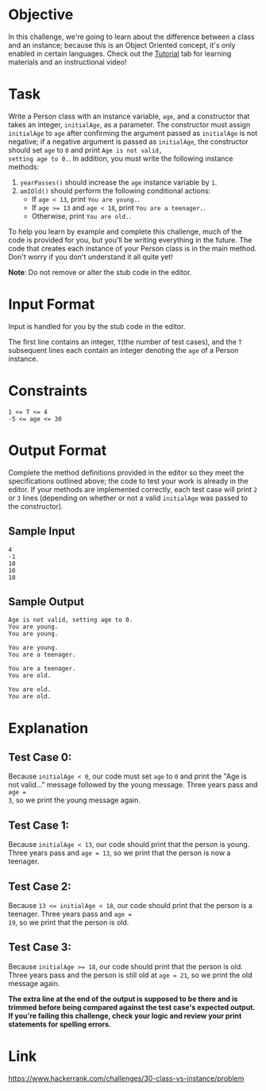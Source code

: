 # Objective 
In this challenge, we're going to learn about the difference between a class and an instance; because this is an Object Oriented concept, it's only enabled in certain languages. Check out the <a href="https://www.hackerrank.com/challenges/30-class-vs-instance/tutorial">Tutorial</a> tab for learning materials and an instructional video!

# Task 
Write a Person class with an instance variable, <code>age</code>, and a constructor that takes an integer, <code>initialAge</code>, as a parameter. The constructor must assign <code>initialAge</code> to <code>age</code> after confirming the argument passed as <code>initialAge</code> is not negative; if a negative argument is passed as <code>initialAge</code>, the constructor should set <code>age</code> to <code>0</code> and print <code>Age is not valid, setting age to 0.</code>. In addition, you must write the following instance methods:

 1. <code>yearPasses()</code> should increase the <code>age</code> instance variable by <code>1</code>.
 2. <code>amIOld()</code> should perform the following conditional actions:
     - If <code>age < 13</code>, print <code>You are young.</code>.
     - If <code>age >= 13</code> and <code>age < 18</code>, print <code>You are a teenager.</code>.
     - Otherwise, print <code>You are old.</code>.

To help you learn by example and complete this challenge, much of the code is provided for you, but you'll be writing everything in the future. The code that creates each instance of your Person class is in the main method. Don't worry if you don't understand it all quite yet!

**Note**: Do not remove or alter the stub code in the editor.

# Input Format

Input is handled for you by the stub code in the editor.

The first line contains an integer, <code>T</code>(the number of test cases), and the <code>T</code> subsequent lines each contain an integer denoting the <code>age</code> of a Person instance.

# Constraints

    1 <= T <= 4
    -5 <= age <= 30

# Output Format

Complete the method definitions provided in the editor so they meet the specifications outlined above; the code to test your work is already in the editor. If your methods are implemented correctly, each test case will print <code>2</code> or <code>3</code> lines (depending on whether or not a valid <code>initialAge</code> was passed to the constructor).

## Sample Input

    4
    -1
    10
    16
    18
    
## Sample Output

    Age is not valid, setting age to 0.
    You are young.
    You are young.

    You are young.
    You are a teenager.

    You are a teenager.
    You are old.

    You are old.
    You are old.

# Explanation

## Test Case 0:  
Because <code>initialAge < 0</code>, our code must set <code>age</code> to <code>0</code> and print the "Age is not valid..." message followed by the young message. Three years pass and <code>age = 3</code>, so we print the young message again.

## Test Case 1:  
Because <code>initialAge < 13</code>, our code should print that the person is young. Three years pass and <code>age = 13</code>, so we print that the person is now a teenager.

## Test Case 2:  
Because <code>13 <= initialAge < 18</code>, our code should print that the person is a teenager. Three years pass and <code>age = 19</code>, so we print that the person is old.

## Test Case 3:  
Because <code>initialAge >= 18</code>, our code should print that the person is old. Three years pass and the person is still old at <code>age = 21</code>, so we print the old message again.

**The extra line at the end of the output is supposed to be there and is trimmed before being compared against the test case's expected output. If you're failing this challenge, check your logic and review your print statements for spelling errors.**

# Link

https://www.hackerrank.com/challenges/30-class-vs-instance/problem
